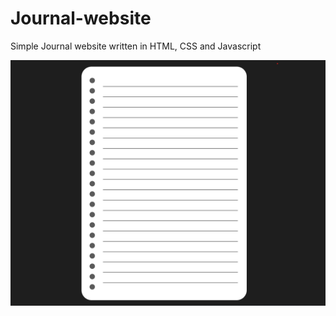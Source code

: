 # Journal-website
Simple Journal website written in HTML, CSS and Javascript 

<img src="demo.png">
